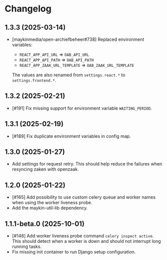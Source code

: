 # Changelog

## 1.3.3 (2025-03-14)

- [maykinmedia/open-archiefbeheer#738] Replaced environment variables:

   - `REACT_APP_API_URL`  => `OAB_API_URL`
   - `REACT_APP_API_PATH` => `OAB_API_PATH`
   - `REACT_APP_ZAAK_URL_TEMPLATE` => `OAB_ZAAK_URL_TEMPLATE`

   The values are also renamed from `settings.react.*` to `settings.frontend.*`.

## 1.3.2 (2025-02-21)

- [#191] Fix missing support for environment variable `WAITING_PERIOD`.

## 1.3.1 (2025-02-19)

- [#189] Fix duplicate environment variables in config map.

## 1.3.0 (2025-01-27)

- Add settings for request retry. This should help reduce the failures when resyncing zaken with openzaak.

## 1.2.0 (2025-01-22)

- [#165] Add possibility to use custom celery queue and worker names when using the worker liveness probe.
- Add the maykin-util-lib dependency.


## 1.1.1-beta.0 (2025-10-01)

- [#148] Add worker liveness probe command `celery inspect active`. This should detect when a worker is down and should not interrupt long running tasks.
- Fix missing init container to run Django setup configuration.